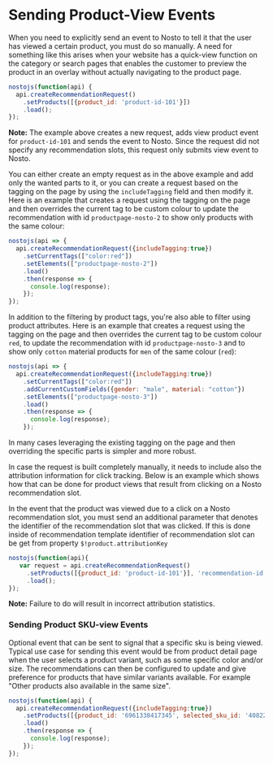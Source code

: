 # Sending Product-View Events

When you need to explicitly send an event to Nosto to tell it that the user has viewed a certain product, you must do so manually. A need for something like this arises when your website has a quick-view function on the category or search pages that enables the customer to preview the product in an overlay without actually navigating to the product page.

```javascript
nostojs(function(api) {
  api.createRecommendationRequest()
    .setProducts([{product_id: 'product-id-101'}])
    .load();
});
```

**Note:** The example above creates a new request, adds view product event for `product-id-101` and sends the event to Nosto. Since the request did not specify any recommendation slots, this request only submits view event to Nosto.

You can either create an empty request as in the above example and add only the wanted parts to it, or you can create a request based on the tagging on the page by using the `includeTagging` field and then modify it. Here is an example that creates a request using the tagging on the page and then overrides the current tag to be custom colour to update the recommendation with id `productpage-nosto-2` to show only products with the same colour:

```javascript
nostojs(api => {
  api.createRecommendationRequest({includeTagging:true})
    .setCurrentTags(["color:red"])
    .setElements(["productpage-nosto-2"])
    .load()
    .then(response => {
      console.log(response);
    });
});
```

In addition to the filtering by product tags, you're also able to filter using product attributes. Here is an example that creates a request using the tagging on the page and then overrides the current tag to be custom colour `red`, to update the recommendation with id `productpage-nosto-3` and to show only `cotton` material products for `men` of the same colour \(`red`\):

```javascript
nostojs(api => {
  api.createRecommendationRequest({includeTagging:true})
    .setCurrentTags(["color:red"])
    .addCurrentCustomFields({gender: "male", material: "cotton"})
    .setElements(["productpage-nosto-3"])
    .load()
    .then(response => {
      console.log(response);
    });
```

In many cases leveraging the existing tagging on the page and then overriding the specific parts is simpler and more robust.

In case the request is built completely manually, it needs to include also the attribution information for click tracking. Below is an example which shows how that can be done for product views that result from clicking on a Nosto recommendation slot.

In the event that the product was viewed due to a click on a Nosto recommendation slot, you must send an additional parameter that denotes the identifier of the recommendation slot that was clicked. If this is done inside of recommendation template identifier of recommendation slot can be get from property `$!product.attributionKey`

```javascript
nostojs(function(api){
   var request = api.createRecommendationRequest()
     .setProducts([{product_id: 'product-id-101'}], 'recommendation-id')
     .load();
});
```

**Note:** Failure to do will result in incorrect attribution statistics.

### Sending Product SKU-view Events

Optional event that can be sent to signal that a specific sku is being viewed. 
Typical use case for sending this event would be from product detail page when the user selects a product variant, such as some specific color and/or size. The recommendations can then be configured to update and give preference for products that have similar variants available. 
For example "Other products also available in the same size".

```javascript
nostojs(function(api) {
  api.createRecommendationRequest({includeTagging:true})
    .setProducts([{product_id: '6961338417345', selected_sku_id: '40822930473153'}])
    .load()
    .then(response => {
      console.log(response);
    });
});
```
